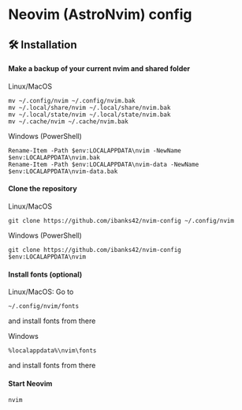 # Neovim (AstroNvim) config

## 🛠️ Installation

#### Make a backup of your current nvim and shared folder

Linux/MacOS
```shell
mv ~/.config/nvim ~/.config/nvim.bak
mv ~/.local/share/nvim ~/.local/share/nvim.bak
mv ~/.local/state/nvim ~/.local/state/nvim.bak
mv ~/.cache/nvim ~/.cache/nvim.bak
```

Windows (PowerShell)
```pwsh
Rename-Item -Path $env:LOCALAPPDATA\nvim -NewName $env:LOCALAPPDATA\nvim.bak
Rename-Item -Path $env:LOCALAPPDATA\nvim-data -NewName $env:LOCALAPPDATA\nvim-data.bak
```

#### Clone the repository

Linux/MacOS
```shell
git clone https://github.com/ibanks42/nvim-config ~/.config/nvim
```

Windows (PowerShell)
```pwsh
git clone https://github.com/ibanks42/nvim-config $env:LOCALAPPDATA\nvim
```

#### Install fonts (optional)
Linux/MacOS: Go to
```shell
~/.config/nvim/fonts
```
and install fonts from there

Windows
```shell
%localappdata%\nvim\fonts
```
and install fonts from there

#### Start Neovim

```shell
nvim
```
